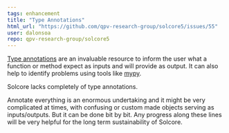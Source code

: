 ```yaml
---
tags: enhancement
title: "Type Annotations"
html_url: "https://github.com/qpv-research-group/solcore5/issues/55"
user: dalonsoa
repo: qpv-research-group/solcore5
---
```


[Type annotations](https://docs.python.org/3/library/typing.html) are an invaluable resource to inform the user what a function or method expect as inputs and will provide as output. It can also help to identify problems using tools like [mypy](http://www.mypy-lang.org). 

Solcore lacks completely of type annotations. 

Annotate everything is an enormous undertaking and it might be very complicated at times, with confusing or custom made objects serving as inputs/outputs. But it can be done bit by bit. Any progress along these lines will be very helpful for the long term sustainability of Solcore. 